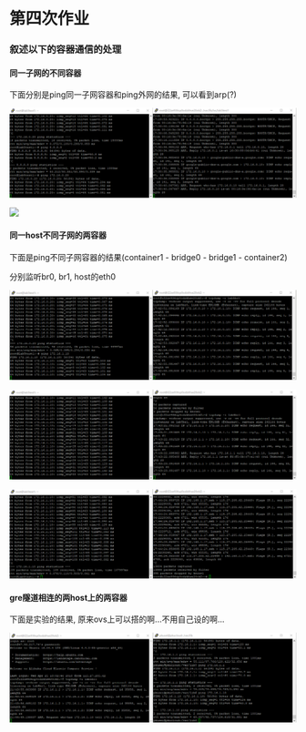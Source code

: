 # 第四次作业

### 叙述以下的容器通信的处理

#### 同一子网的不同容器

下面分别是ping同一子网容器和ping外网的结果, 可以看到arp(?)

![](./pic/same_subnet_containers_ping_inner.png)

![](./same_subnet_containers_ping_outer.png)


#### 同一host不同子网的两容器

下面是ping不同子网容器的结果(container1 - bridge0 - bridge1 - container2)

分别监听br0, br1, host的eth0

![](./pic/diff_subnet_containers_ping.png)

![](./pic/diff_subnet_containers_ping_2.png)

![](./pic/diff_subnet_containers_ping_3.png)

#### gre隧道相连的两host上的两容器

下面是实验的结果, 原来ovs上可以搭的啊...不用自己设的啊...

![](./pic/gre_tunnel_same_subnet.png)
